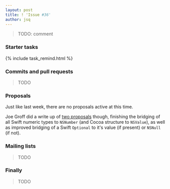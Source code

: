 ```yaml
---
layout: post
title: ! 'Issue #36'
author: jsq
---
```


> TODO: comment

<!--excerpt-->

### Starter tasks

{% include task_remind.html %}

### Commits and pull requests

> TODO

### Proposals

Just like last week, there are no proposals active at this time.

Joe Groff did a write up of [two proposals](https://github.com/apple/swift-evolution/pull/506) though, finishing the bridging of all Swift numeric types to `NSNumber` (and Cocoa structure to `NSValue`), as well as improved bridging of a Swift `Optional` to it's value (if present) or `NSNull` (if not).

### Mailing lists

> TODO

### Finally

> TODO
